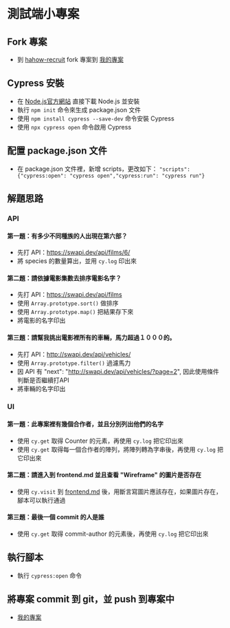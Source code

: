 # 測試端小專案

## Fork 專案
- 到 [hahow-recruit](https://github.com/hahow/hahow-recruit) fork 專案到 [我的專案](https://github.com/jennifershih/hahow-recruit)

## Cypress 安裝
- 在 [Node.js官方網站](https://nodejs.org/en/download/) 直接下載 Node.js 並安裝 
- 執行 ```npm init``` 命令來生成 package.json 文件
- 使用 ```npm install cypress --save-dev``` 命令安裝 Cypress
- 使用 ```npx cypress open``` 命令啟用 Cypress

## 配置 package.json 文件
- 在 package.json 文件裡，新增 scripts，更改如下：
 ```"scripts": {"cypress:open": "cypress open","cypress:run": "cypress run"}```
  
## 解題思路
### API
#### 第一題：有多少不同種族的人出現在第六部？
- 先打 API：https://swapi.dev/api/films/6/
- 將 species 的數量算出，並用 `cy.log` 印出來

#### 第二題：請依據電影集數去排序電影名字？
- 先打 API：https://swapi.dev/api/films
- 使用 `Array.prototype.sort()` 做排序
- 使用 `Array.prototype.map()` 把結果存下來
- 將電影的名字印出

#### 第三題：請幫我挑出電影裡所有的車輛，馬力超過１０００的。
- 先打 API：http://swapi.dev/api/vehicles/
- 使用 `Array.prototype.filter()` 過濾馬力
- 因 API 有 "next": "http://swapi.dev/api/vehicles/?page=2", 因此使用條件判斷是否繼續打API
- 將車輛的名字印出

### UI

#### 第一題：此專案裡有幾個合作者，並且分別列出他們的名字
- 使用 `cy.get` 取得 Counter 的元素，再使用 `cy.log` 把它印出來
- 使用 `cy.get` 取得每一個合作者的陣列，將陣列轉為字串後，再使用 `cy.log` 把它印出來

#### 第二題：請進入到 frontend.md 並且查看 "Wireframe" 的圖片是否存在
- 使用 `cy.visit` 到 [frontend.md](https://github.com/hahow/hahow-recruit/blob/master/frontend.md) 後，用斷言寫圖片應該存在，如果圖片存在，腳本可以執行通過

#### 第三題：最後一個 commit 的人是誰
- 使用 `cy.get` 取得 commit-author 的元素後，再使用 `cy.log` 把它印出來

## 執行腳本
- 執行 ```cypress:open``` 命令

## 將專案 commit 到 git，並 push 到專案中
- [我的專案](https://github.com/jennifershih/hahow-recruit)